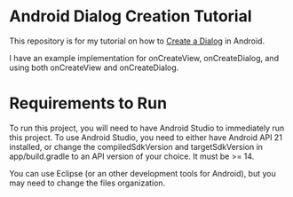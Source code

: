 Android Dialog Creation Tutorial
============================

This repository is for my tutorial on how to [Create a Dialog](http://www.diusrex.com/2015/01/android-dialog-creation) in Android. 

I have an example implementation for onCreateView, onCreateDialog, and using both onCreateView and onCreateDialog.

Requirements to Run
============================

To run this project, you will need to have Android Studio to immediately run this project. To use Android Studio, you need to either have Android API 21 installed, or change the compiledSdkVersion and targetSdkVersion in app/build.gradle to an API version of your choice. It must be >= 14.

You can use Eclipse (or an other development tools for Android), but you may need to change the files organization.
